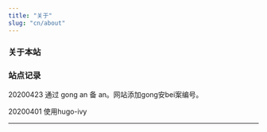 ```yaml
---
title: "关于"
slug: "cn/about"
---
```


### 关于本站



### 站点记录

20200423 通过 gong an 备 an。网站添加gong安bei案编号。

20200401 使用hugo-ivy



------

